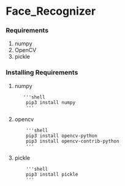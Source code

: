 # Face_Recognizer

### Requirements
1. numpy
2. OpenCV
3. pickle

### Installing Requirements
 
 1. numpy
           
           '''shell
            pip3 install numpy
            '''
 2. opencv           
            
            '''shell
            pip3 install opencv-python
            pip3 install opencv-contrib-python
            '''
            
 3. pickle
 
            '''shell
            pip3 install pickle
            '''
 
 

 

